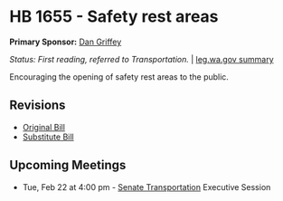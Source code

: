 # HB 1655 - Safety rest areas
**Primary Sponsor:** [Dan Griffey](/person/leg/dan.griffey.md)

*Status: First reading, referred to Transportation.* | [leg.wa.gov summary](https://app.leg.wa.gov/billsummary?BillNumber=1655&Year=2021)

Encouraging the opening of safety rest areas to the public.

## Revisions
* [Original Bill](1/)
* [Substitute Bill](S/)

## Upcoming Meetings
* Tue, Feb 22 at 4:00 pm - [Senate Transportation](/senate/2021-22/TRAN/) Executive Session